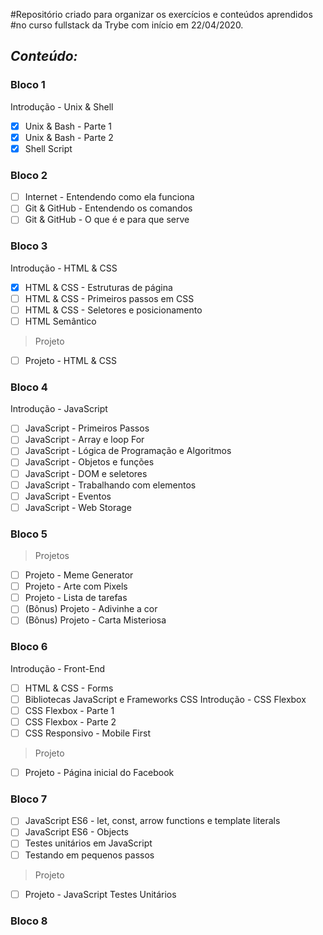 #Repositório criado para organizar os exercícios e conteúdos aprendidos
#no curso fullstack da Trybe com início em 22/04/2020.

*Conteúdo:*
----------------------------------------------------------------------
### Bloco 1

Introdução - Unix & Shell
- [x] Unix & Bash - Parte 1
- [x] Unix & Bash - Parte 2
- [x] Shell Script

### Bloco 2

- [ ] Internet - Entendendo como ela funciona
- [ ] Git & GitHub - Entendendo os comandos
- [ ] Git & GitHub - O que é e para que serve

### Bloco 3

Introdução - HTML & CSS
- [x] HTML & CSS - Estruturas de página
- [ ] HTML & CSS - Primeiros passos em CSS
- [ ] HTML & CSS - Seletores e posicionamento
- [ ] HTML Semântico
> Projeto
- [ ] Projeto - HTML & CSS

### Bloco 4

Introdução - JavaScript
- [ ] JavaScript - Primeiros Passos
- [ ] JavaScript - Array e loop For
- [ ] JavaScript - Lógica de Programação e Algoritmos
- [ ] JavaScript - Objetos e funções
- [ ] JavaScript - DOM e seletores
- [ ] JavaScript - Trabalhando com elementos
- [ ] JavaScript - Eventos
- [ ] JavaScript - Web Storage

### Bloco 5
> Projetos
- [ ] Projeto - Meme Generator
- [ ] Projeto - Arte com Pixels
- [ ] Projeto - Lista de tarefas
- [ ] (Bônus) Projeto - Adivinhe a cor
- [ ] (Bônus) Projeto - Carta Misteriosa

### Bloco 6

Introdução - Front-End
- [ ] HTML & CSS - Forms
- [ ] Bibliotecas JavaScript e Frameworks CSS
Introdução - CSS Flexbox
- [ ] CSS Flexbox - Parte 1
- [ ] CSS Flexbox - Parte 2
- [ ] CSS Responsivo - Mobile First
> Projeto
- [ ] Projeto - Página inicial do Facebook

### Bloco 7

- [ ] JavaScript ES6 - let, const, arrow functions e template literals
- [ ] JavaScript ES6 - Objects
- [ ] Testes unitários em JavaScript
- [ ] Testando em pequenos passos
> Projeto
- [ ] Projeto - JavaScript Testes Unitários

### Bloco 8
